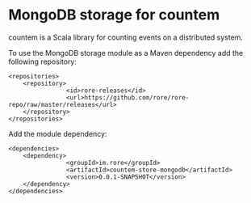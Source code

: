 MongoDB storage for countem 
=======

countem is a Scala library for counting events on a distributed system.

To use the MongoDB storage module as a Maven dependency add the following repository:
```
<repositories>
	<repository>
				<id>rore-releases</id>
				<url>https://github.com/rore/rore-repo/raw/master/releases</url>
	</repository>
</repositories>
```
Add the module dependency:

```
<dependencies>
	<dependency>
				<groupId>im.rore</groupId>
				<artifactId>countem-store-mongodb</artifactId>
				<version>0.0.1-SNAPSHOT</version>
	</dependency>
</dependencies>
```


